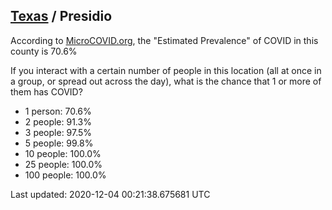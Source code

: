 
## [Texas](/united-states/texas) / Presidio

According to [MicroCOVID.org](http://microcovid.org),
the "Estimated Prevalence" of COVID in this county is 70.6%

If you interact with a certain number of people in this location
(all at once in a group, or spread out across the day), what is the chance that
1 or more of them has COVID?

- 1 person: 70.6%
- 2 people: 91.3%
- 3 people: 97.5%
- 5 people: 99.8%
- 10 people: 100.0%
- 25 people: 100.0%
- 100 people: 100.0%

Last updated: 2020-12-04 00:21:38.675681 UTC
